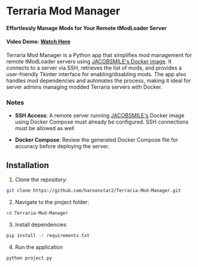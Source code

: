 # Terraria Mod Manager
#### Effortlessly Manage Mods for Your Remote tModLoader Server

#### Video Demo: [Watch Here](https://youtu.be/DIWNO6ybL50)

Terraria Mod Manager is a Python app that simplifies mod management for remote tModLoader servers using [JACOBSMILE's Docker image](https://github.com/JACOBSMILE/tmodloader1.4). It connects to a server via SSH, retrieves the list of mods, and provides a user-friendly Tkinter interface for enabling/disabling mods. The app also handles mod dependencies and automates the process, making it ideal for server admins managing modded Terraria servers with Docker.

### Notes

- **SSH Access**: A remote server running [JACOBSMILE's](https://github.com/JACOBSMILE/tmodloader1.4) Docker image using Docker Compose must already be configured. SSH connections must be allowed as well

- **Docker Compose**: Review the generated Docker Compose file for accuracy before deploying the server.


## Installation

1. Clone the repository:
```bash
git clone https://github.com/haroonstar2/Terraria-Mod-Manager.git
```

2. Navigate to the project folder:

```bash
cd Terraria-Mod-Manager
```

3. Install dependencies

```bash
pip install -r requirements.txt
```

4. Run the application
```bash
python project.py
```

